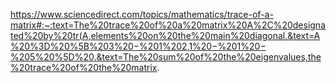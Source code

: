 

https://www.sciencedirect.com/topics/mathematics/trace-of-a-matrix#:~:text=The%20trace%20of%20a%20matrix%20A%2C%20designated%20by%20tr(A,elements%20on%20the%20main%20diagonal.&text=A%20%3D%20%5B%203%20−%201%202,1%20−%201%20−%205%20%5D%20.&text=The%20sum%20of%20the%20eigenvalues,the%20trace%20of%20the%20matrix.